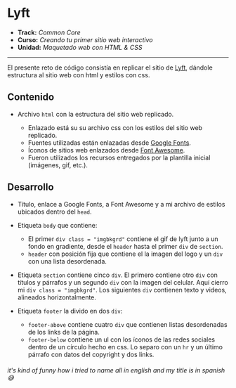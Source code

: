 # Lyft

* **Track:** _Common Core_
* **Curso:** _Creando tu primer sitio web interactivo_
* **Unidad:** _Maquetado web con HTML & CSS_

***

El presente reto de código consistía en replicar el sitio de [Lyft](https://www.lyft.com/), dándole estructura al sitio web con html y estilos con css.


## Contenido

* Archivo `html` con la estructura del sitio web replicado.

  - Enlazado está su su archivo css con los estilos del sitio web replicado.
  - Fuentes utilizadas están enlazadas desde [Google Fonts](https://fonts.google.com/).
  - Íconos de sitios web enlazados desde [Font Awesome](http://fontawesome.io/).
  - Fueron utilizados los recursos entregados por la plantilla inicial (imágenes, gif, etc.).


## Desarrollo

* Título, enlace a Google Fonts, a Font Awesome y a mi archivo de estilos ubicados dentro del `head`.

* Etiqueta `body` que contiene: 
	- El primer `div class = "imgbkgrd"` contiene el gif de lyft junto a un fondo en gradiente, desde el `header` hasta el primer `div` de `section`.
	- `header` con posición fija que contiene el la imagen del logo y un `div` con una lista desordenada.
	
* Etiqueta `section` contiene cinco `div`. El primero contiene otro `div` con títulos y párrafos y un segundo `div` con la imagen del celular. Aquí cierro mi `div class = "imgbkgrd"`. Los siguientes `div` contienen texto y videos, alineados horizontalmente.

* Etiqueta `footer` la divido en dos `div`: 
	- `footer-above` contiene cuatro `div` que contienen listas desordenadas de los links de la página. 
	- `footer-below` contiene un ul con los íconos de las redes sociales dentro de un círculo hecho en css. Lo separo con un `hr` y un último párrafo con datos del copyright y dos links.




###### _it's kind of funny how i tried to name all in english and my title is in spanish_ :sweat_smile:
